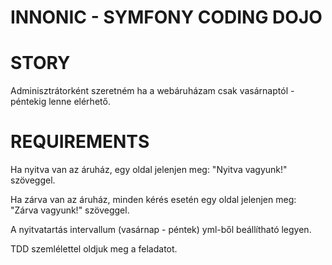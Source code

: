 INNONIC - SYMFONY CODING DOJO
============

STORY
=====
Adminisztrátorként szeretném ha a webáruházam csak vasárnaptól - péntekig lenne elérhető.

REQUIREMENTS
============
Ha nyitva van az áruház, egy oldal jelenjen meg: "Nyitva vagyunk!" szöveggel.

Ha zárva van az áruház, minden kérés esetén egy oldal jelenjen meg: "Zárva vagyunk!" szöveggel.

A nyitvatartás intervallum (vasárnap - péntek) yml-ből beállítható legyen.

TDD szemlélettel oldjuk meg a feladatot.
